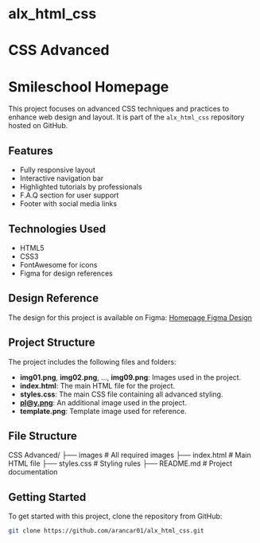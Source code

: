 # alx_html_css
# CSS Advanced
# Smileschool Homepage

This project focuses on advanced CSS techniques and practices to enhance web design and layout. It is part of the `alx_html_css` repository hosted on GitHub.

## Features
- Fully responsive layout
- Interactive navigation bar
- Highlighted tutorials by professionals
- F.A.Q section for user support
- Footer with social media links

## Technologies Used
- HTML5
- CSS3
- FontAwesome for icons
- Figma for design references

## Design Reference
The design for this project is available on Figma:
[Homepage Figma Design](https://www.figma.com/design/dyYL6Ku4WG7vsdpwvlcJZC/Homepage?node-id=0-1&p=f&t=15fNmtFsSysB0ng1-0)

## Project Structure

The project includes the following files and folders:

- **img01.png**, **img02.png**, ..., **img09.png**: Images used in the project.
- **index.html**: The main HTML file for the project.
- **styles.css**: The main CSS file containing all advanced styling.
- **pl@y.png**: An additional image used in the project.
- **template.png**: Template image used for reference.

## File Structure

CSS Advanced/
├── images               # All required images
├── index.html           # Main HTML file
├── styles.css           # Styling rules
├── README.md            # Project documentation

## Getting Started

To get started with this project, clone the repository from GitHub:

```bash
git clone https://github.com/arancar01/alx_html_css.git
